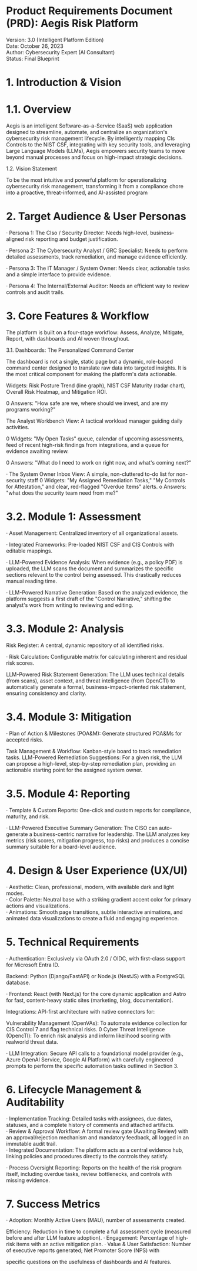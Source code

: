 # Product Requirements Document (PRD): Aegis Risk Platform  

Version: 3.0 (Intelligent Platform Edition)   
Date: October 26, 2023   
Author: Cybersecurity Expert (Al Consultant)   
Status: Final Blueprint  

# 1. Introduction & Vision  

# 1.1. Overview  

Aegis is an intelligent Software-as-a-Service (SaaS) web application designed to streamline, automate, and centralize an organization's cybersecurity risk management lifecycle. By intelligently mapping CIs Controls to the NIST CSF, integrating with key security tools, and leveraging Large Language Models (LLMs), Aegis empowers security teams to move beyond manual processes and focus on high-impact strategic decisions.  

1.2. Vision Statement  

To be the most intuitive and powerful platform for operationalizing cybersecurity risk management, transforming it from a compliance chore into a proactive, threat-informed, and Al-assisted program  

# 2. Target Audience & User Personas  

· Persona 1: The CIso / Security Director: Needs high-level, business-aligned risk reporting and budget justification.  

· Persona 2: The Cybersecurity Analyst / GRC Specialist: Needs to perform detailed assessments, track remediation, and manage evidence efficiently.  

· Persona 3: The IT Manager / System Owner: Needs clear, actionable tasks and a simple interface to provide evidence.  

· Persona 4: The Internal/External Auditor: Needs an efficient way to review controls and audit trails.  

# 3. Core Features & Workflow  

The platform is built on a four-stage workflow: Assess, Analyze, Mitigate, Report, with dashboards and Al woven throughout.  

3.1. Dashboards: The Personalized Command Center  

The dashboard is not a single, static page but a dynamic, role-based command center designed to translate raw data into targeted insights. It is the most critical component for making the platform's data actionable.  

Widgets: Risk Posture Trend (line graph), NIST CSF Maturity (radar chart), Overall Risk Heatmap, and Mitigation ROI.  

0 Answers: "How safe are we, where should we invest, and are my programs working?"  

The Analyst Workbench View: A tactical workload manager guiding daily activities.  

0 Widgets: "My Open Tasks" queue, calendar of upcoming assessments, feed of recent high-risk findings from integrations, and a queue for evidence awaiting review.  

0 Answers: "What do I need to work on right now, and what's coming next?"  

· The System Owner Inbox View: A simple, non-cluttered to-do list for non-security staff 0 Widgets: "My Assigned Remediation Tasks," "My Controls for Attestation," and clear, red-flagged "Overdue Items" alerts. o Answers: "what does the security team need from me?"  

# 3.2. Module 1: Assessment  

· Asset Management: Centralized inventory of all organizational assets.  

· Integrated Frameworks: Pre-loaded NIST CSF and CIS Controls with editable mappings.  

· LLM-Powered Evidence Analysis: When evidence (e.g., a policy PDF) is uploaded, the LLM scans the document and summarizes the specific sections relevant to the control being assessed. This drastically reduces manual reading time.  

· LLM-Powered Narrative Generation: Based on the analyzed evidence, the platform suggests a first draft of the "Control Narrative," shifting the analyst's work from writing to reviewing and editing.  

# 3.3. Module 2: Analysis  

Risk Register: A central, dynamic repository of all identified risks.  

· Risk Calculation: Configurable matrix for calculating inherent and residual risk scores.  

LLM-Powered Risk Statement Generation: The LLM uses technical details (from scans), asset context, and threat intelligence (from OpenCTl) to automatically generate a formal, business-impact-oriented risk statement, ensuring consistency and clarity.  

# 3.4. Module 3: Mitigation  

· Plan of Action & Milestones (POA&M): Generate structured POA&Ms for accepted risks.  

Task Management & Workflow: Kanban-style board to track remediation tasks. LLM-Powered Remediation Suggestions: For a given risk, the LLM can propose a high-level, step-by-step remediation plan, providing an actionable starting point for the assigned system owner.  

# 3.5. Module 4: Reporting  

· Template & Custom Reports: One-click and custom reports for compliance, maturity, and risk.  

· LLM-Powered Executive Summary Generation: The CISO can auto-generate a business-centric narrative for leadership. The LLM analyzes key metrics (risk scores, mitigation progress, top risks) and produces a concise summary suitable for a board-level audience.  

# 4. Design & User Experience (UX/UI)  

· Aesthetic: Clean, professional, modern, with available dark and light modes.   
· Color Palette: Neutral base with a striking gradient accent color for primary actions and visualizations.   
· Animations: Smooth page transitions, subtle interactive animations, and animated data visualizations to create a fluid and engaging experience.  

# 5. Technical Requirements  

· Authentication: Exclusively via OAuth 2.0 / OIDC, with first-class support for Microsoft Entra ID.  

Backend: Python (Django/FastAPl) or Node.js (NestJS) with a PostgreSQL database.  

· Frontend: React (with Next.js) for the core dynamic application and Astro for fast, content-heavy static sites (marketing, blog, documentation).  

Integrations: APl-first architecture with native connectors for:  

Vulnerability Management (OpenVAs): To automate evidence collection for CIS Control 7 and flag technical risks. 0  Cyber Threat Intelligence (OpencTl): To enrich risk analysis and inform likelihood scoring with realworld threat data.  

· LLM Integration: Secure API calls to a foundational model provider (e.g., Azure OpenAl Service, Google Al Platform) with carefully engineered prompts to perform the specific automation tasks outlined in Section 3.  

# 6. Lifecycle Management & Auditability  

· Implementation Tracking: Detailed tasks with assignees, due dates, statuses, and a complete history of comments and attached artifacts.   
· Review & Approval Workflow: A formal review gate (Awaiting Review) with an approval/rejection mechanism and mandatory feedback, all logged in an immutable audit trail.   
· Integrated Documentation: The platform acts as a central evidence hub, linking policies and procedures directly to the controls they satisfy.  

· Process Oversight Reporting: Reports on the health of the risk program itself, including overdue tasks, review bottlenecks, and controls with missing evidence.  

# 7. Success Metrics  

· Adoption: Monthly Active Users (MAU), number of assessments created.  

Efficiency: Reduction in time to complete a full assessment cycle (measured before and after LLM feature adoption). · Engagement: Percentage of high-risk items with an active mitigation plan. · Value & User Satisfaction: Number of executive reports generated; Net Promoter Score (NPS) with  

specific questions on the usefulness of dashboards and Al features.  